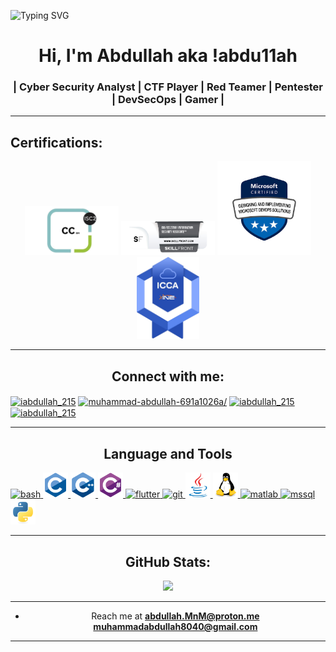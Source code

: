 
![Typing SVG](https://readme-typing-svg.herokuapp.com?font=Ubuntu&color=%2336BCF7&vCenter=true&height=35&lines=%23+Cyber+Security+Analyst;%E2%9C%93+Programmer;%E2%9C%93+Pentester;%E2%9C%93+CTF+Player+;%E2%9C%93+Red+Teamer;%E2%9C%93+Gamer)

<h1 align="center">Hi, I'm Abdullah aka !abdu11ah</h1>
<h3 align="center">| Cyber Security Analyst | CTF Player | Red Teamer | Pentester | DevSecOps | Gamer |</h3>

---

## Certifications:
<div style="text-align: center;">
    <img src="Images/CC.png" alt="CC" width="150">
    <img src="Images/ISO.png" alt="Information Security Associate" width="150">
    <img src="Images/DevOps.png" alt="Microsoft DevOps" width="150">
    <img src="Images/ICCA.png" alt="ICCA" width="100">
    
---

## Connect with me:
<p align="left">
<a href="https://twitter.com/iabdullah_215" target="blank"><img align="center" src="https://raw.githubusercontent.com/rahuldkjain/github-profile-readme-generator/master/src/images/icons/Social/twitter.svg" alt="iabdullah_215" height="30" width="40" /></a>
<a href="https://linkedin.com/in/muhammad-abdullah-691a1026a/" target="blank"><img align="center" src="https://raw.githubusercontent.com/rahuldkjain/github-profile-readme-generator/master/src/images/icons/Social/linked-in-alt.svg" alt="muhammad-abdullah-691a1026a/" height="30" width="40" /></a>
<a href="https://medium.com/iabdullah_215" target="blank"><img align="center" src="https://raw.githubusercontent.com/rahuldkjain/github-profile-readme-generator/master/src/images/icons/Social/medium.svg" alt="iabdullah_215" height="30" width="40" /></a>
<a href="https://discord.gg/iabdullah_215" target="blank"><img align="center" src="https://raw.githubusercontent.com/rahuldkjain/github-profile-readme-generator/master/src/images/icons/Social/discord.svg" alt="iabdullah_215" height="30" width="40" /></a>
</p>

---

## Language and Tools
<p align="left"> <a href="https://www.gnu.org/software/bash/" target="_blank" rel="noreferrer"> <img src="https://www.vectorlogo.zone/logos/gnu_bash/gnu_bash-icon.svg" alt="bash" width="40" height="40"/> </a> <a href="https://www.cprogramming.com/" target="_blank" rel="noreferrer"> <img src="https://raw.githubusercontent.com/devicons/devicon/master/icons/c/c-original.svg" alt="c" width="40" height="40"/> </a> <a href="https://www.w3schools.com/cpp/" target="_blank" rel="noreferrer"> <img src="https://raw.githubusercontent.com/devicons/devicon/master/icons/cplusplus/cplusplus-original.svg" alt="cplusplus" width="40" height="40"/> </a> <a href="https://www.w3schools.com/cs/" target="_blank" rel="noreferrer"> <img src="https://raw.githubusercontent.com/devicons/devicon/master/icons/csharp/csharp-original.svg" alt="csharp" width="40" height="40"/> </a> <a href="https://flutter.dev" target="_blank" rel="noreferrer"> <img src="https://www.vectorlogo.zone/logos/flutterio/flutterio-icon.svg" alt="flutter" width="40" height="40"/> </a> <a href="https://git-scm.com/" target="_blank" rel="noreferrer"> <img src="https://www.vectorlogo.zone/logos/git-scm/git-scm-icon.svg" alt="git" width="40" height="40"/> </a> <a href="https://www.java.com" target="_blank" rel="noreferrer"> <img src="https://raw.githubusercontent.com/devicons/devicon/master/icons/java/java-original.svg" alt="java" width="40" height="40"/> </a> <a href="https://www.linux.org/" target="_blank" rel="noreferrer"> <img src="https://raw.githubusercontent.com/devicons/devicon/master/icons/linux/linux-original.svg" alt="linux" width="40" height="40"/> </a> <a href="https://www.mathworks.com/" target="_blank" rel="noreferrer"> <img src="https://upload.wikimedia.org/wikipedia/commons/2/21/Matlab_Logo.png" alt="matlab" width="40" height="40"/> </a> <a href="https://www.microsoft.com/en-us/sql-server" target="_blank" rel="noreferrer"> <img src="https://www.svgrepo.com/show/303229/microsoft-sql-server-logo.svg" alt="mssql" width="40" height="40"/> </a> <a href="https://www.python.org" target="_blank" rel="noreferrer"> <img src="https://raw.githubusercontent.com/devicons/devicon/master/icons/python/python-original.svg" alt="python" width="40" height="40"/> </a> </p>

---

## GitHub Stats:
![](https://github-readme-stats.vercel.app/api/top-langs/?username=iabdullah215&theme=radical&hide_border=false&include_all_commits=false&count_private=false&layout=compact)

---

- Reach me at **abdullah.MnM@proton.me**
               **muhammadabdullah8040@gmail.com**

---
